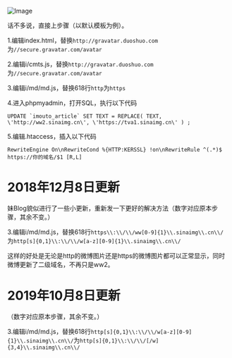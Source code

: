 ![Image](https://github.com/user-attachments/assets/3cb21332-2484-4a28-958b-4ec52ed3d356)

话不多说，直接上步骤（以默认模板为例）。

1.编辑index.html，替换`http://gravatar.duoshuo.com`为`//secure.gravatar.com/avatar`

2.编辑i/cmts.js，替换`http://gravatar.duoshuo.com`为`//secure.gravatar.com/avatar`

3.编辑i/md/md.js，替换618行`http`为`https`

4.进入phpmyadmin，打开SQL，执行以下代码

```UPDATE `imouto_article` SET TEXT = REPLACE( TEXT, \'http://ww2.sinaimg.cn\', \'https://tva1.sinaimg.cn\' ) ;```

5.编辑.htaccess，插入以下代码

```RewriteEngine On\nRewriteCond %{HTTP:KERSSL} !on\nRewriteRule ^(.*)$ https://你的域名/$1 [R,L]```
<!-- ##{"timestamp":1485431789}## -->
# 2018年12月8日更新

妹Blog貌似进行了一些小更新，重新发一下更好的解决方法（数字对应原本步骤，其余不变。）

3.编辑i/md/md.js，替换618行`https\\:\\/\\/ww[0-9]{1}\\.sinaimg\\.cn\\/`为`http[s]{0,1}\\:\\/\\/w[a-z][0-9]{1}\\.sinaimg\\.cn\\/`

这样的好处是无论是http的微博图片还是https的微博图片都可以正常显示，同时微博更新了二级域名，不再只是ww2。

# 2019年10月8日更新

（数字对应原本步骤，其余不变。）

3.编辑i/md/md.js，替换618行`http[s]{0,1}\\:\\/\\/w[a-z][0-9]{1}\\.sinaimg\\.cn\\/`为`http[s]{0,1}\\:\\/\\/[/w]{3,4}\\.sinaimg\\.cn\\/`